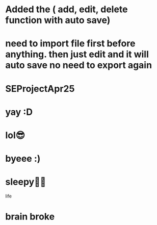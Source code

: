 # Added the ( add, edit, delete function with auto save) 
# need to import file first before anything. then just edit and it will auto save no need to export again

# SEProjectApr25

# yay :D

# lol😎

# byeee :)

# sleepy🥱😪

life

# brain broke
